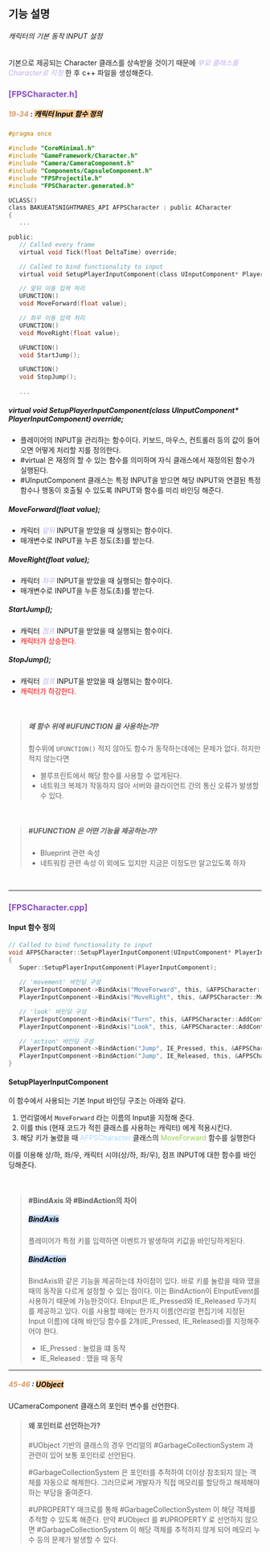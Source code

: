 <br>

## 기능 설명

###### 캐릭터의 기본 동작 INPUT  설정

기본으로 제공되는 Character 클래스를 상속받을 것이기 때문에 _<span style="color:rgb(193, 173, 240)">부모 클래스를 Character로 지정</span>_ 한 후 c++ 파일을 생성해준다.
<br>

### <span style="color:rgb(135, 75, 195)">[FPSCharacter.h]</span>
##### <span style="color:rgb(217, 152, 99)">19-34</span> : <mark style="background: #FFB86CA6;">캐릭터 Input 함수 정의</mark>

``` c title:FPSCharacter.h  hl:19-34
#pragma once   

#include "CoreMinimal.h"
#include "GameFramework/Character.h"
#include "Camera/CameraComponent.h"
#include "Components/CapsuleComponent.h"
#include "FPSProjectile.h"
#include "FPSCharacter.generated.h"

UCLASS()
class BAKUEATSNIGHTMARES_API AFPSCharacter : public ACharacter
{
   ...

public:   
   // Called every frame
   virtual void Tick(float DeltaTime) override;

   // Called to bind functionality to input
   virtual void SetupPlayerInputComponent(class UInputComponent* PlayerInputComponent) override;

   // 앞뒤 이동 입력 처리
   UFUNCTION()
   void MoveForward(float value);

   // 좌우 이동 입력 처리
   UFUNCTION()
   void MoveRight(float value);

   UFUNCTION()
   void StartJump();

   UFUNCTION()
   void StopJump(); 
   
   ...
```

##### virtual void SetupPlayerInputComponent(class UInputComponent* PlayerInputComponent) override; 
- 플레이어의 INPUT을 관리하는 함수이다. 키보드, 마우스, 컨트롤러 등의 값이 들어오면 어떻게 처리할 지를 정의한다.
- #virtual 은 재정의 할 수 있는 함수를 의미하며 자식 클래스에서 재정의된 함수가 실행된다.
- #UInputComponent 클래스는 특정 INPUT을 받으면 해당 INPUT와 연결된 특정 함수나 행동이 호출될 수 있도록 INPUT와 함수를 미리 바인딩 해준다.

##### MoveForward(float value);
- 캐릭터 <span style="color:rgb(193, 173, 240)">_앞뒤_</span> INPUT을 받았을 때 실행되는 함수이다.
- 매개변수로 INPUT을 누른 정도(초)를 받는다.

##### MoveRight(float value);
- 캐릭터 <span style="color:rgb(193, 173, 240)">_좌우_</span> INPUT을 받았을 때 실행되는 함수이다.
- 매개변수로 INPUT을 누른 정도(초)를 받는다.

##### StartJump();
- 캐릭터 <span style="color:rgb(193, 173, 240)">_점프_</span> INPUT을 받았을 때 실행되는 함수이다.
- <span style="color:rgb(255, 0, 0)">캐릭터가 상승한다.</span>

##### StopJump();
- 캐릭터 <span style="color:rgb(193, 173, 240)">_점프_</span> INPUT을 받았을 때 실행되는 함수이다.
- <span style="color:rgb(255, 0, 0)">캐릭터가 하강한다.</span>

<br>

> ##### 왜 함수 위에 #UFUNCTION 을 사용하는가?
> 함수위에 `UFUNCTION()`  적지 않아도 함수가 동작하는데에는 문제가 없다. 하지만 적지 않는다면 
> - 블루프린트에서 해당 함수를 사용할 수 없게된다. 
> - 네트워크 복제가 작동하지 않아 서버와 클라이언트 간의 통신 오류가 발생할 수 있다.

<br>

>#####  #UFUNCTION 은 어떤 기능을 제공하는가?
>- Blueprint 관련 속성
>- 네트워킹 관련 속성
이 외에도 있지만 지금은 이정도만 알고있도록 하자

<br>

---

### <span style="color:rgb(135, 75, 195)">[FPSCharacter.cpp]</span>
#### Input 함수 정의

``` c title:FPSCharacter.cpp
// Called to bind functionality to input
void AFPSCharacter::SetupPlayerInputComponent(UInputComponent* PlayerInputComponent)
{
   Super::SetupPlayerInputComponent(PlayerInputComponent);
    
   // 'movement' 바인딩 구성
   PlayerInputComponent->BindAxis("MoveForward", this, &AFPSCharacter::MoveForward);
   PlayerInputComponent->BindAxis("MoveRight", this, &AFPSCharacter::MoveRight);

   // 'look' 바인딩 구성
   PlayerInputComponent->BindAxis("Turn", this, &AFPSCharacter::AddControllerYawInput);
   PlayerInputComponent->BindAxis("Look", this, &AFPSCharacter::AddControllerPitchInput);

   // 'action' 바인딩 구성
   PlayerInputComponent->BindAction("Jump", IE_Pressed, this, &AFPSCharacter::StartJump);
   PlayerInputComponent->BindAction("Jump", IE_Released, this, &AFPSCharacter::StopJump);
}
```

#### SetupPlayerInputComponent
이 함수에서 사용되는 기본 Input 바인딩 구조는 아래와 같다.
1. 언리얼에서 `MoveForward` 라는 이름의 Input을 지정해 준다. 
2. 이를 this (현재 코드가 적힌 클래스를 사용하는 캐릭터) 에게 적용시킨다. 
3. 해당 키가 눌렸을 때 <span style="color:rgb(168, 217, 255)">AFPSCharacter</span> 클래스의 <span style="color:rgb(146, 208, 80)">MoveForward</span> 함수를 실행한다

이를 이용해 상/하, 좌/우, 캐릭터 시야(상/하, 좌/우), 점프 INPUT에 대한 함수를 바인딩해준다. 

<br>

> #### #BindAxis 와 #BindAction의 차이
> ##### <mark style="background: #ADCCFFA6;">BindAxis</mark>
> 플레이어가 특정 키를 입력하면 이벤트가 발생하여 키값을 바인딩하게된다.
> ##### <mark style="background: #ADCCFFA6;">BindAction</mark>
> BindAxis와 같은 기능을 제공하는데 차이점이 있다. 바로 키를 눌렀을 때와 땠을때의 동작을 다르게 설정할 수 있는 점이다. 이는 BindAction이 EInputEvent를 사용하기 때문에 가능한것이다. 
> EInput은 IE_Pressed와 IE_Released 두가지를 제공하고 있다.
> 이를 사용할 때에는 한가지 이름(언리얼 편집기에 지정된 Input 이름)에 대해 바인딩 함수를 2개(IE_Pressed, IE_Released)를 지정해주어야 한다.
>  -  IE_Pressed : 눌렀을 떄 동작 
>  -  IE_Released : 땠을 때 동작

---
##### <span style="color:rgb(217, 152, 99)">45-46</span> : <mark style="background: #FFB86CA6;">UObject </mark>
UCameraComponent 클래스의 포인터 변수를 선언한다.
>#### 왜 포인터로 선언하는가?
>#UObject 기반의 클래스의 경우 언리얼의 #GarbageCollectionSystem 과 관련이 있어 보통 포인터로 선언된다. 
>
>#GarbageCollectionSystem 은 포인터를 추적하여 더이상 참조되지 않는 객체를 자동으로 해제한다. 그러므로써 개발자가 직접 메모리를 할당하고 해제해야하는 부담을 줄여준다.  
>
>#UPROPERTY 매크로를 통해 #GarbageCollectionSystem 이 해당 객체를 추적할 수 있도록 해준다. 만약 #UObject 를 #UPROPERTY 로 선언하지 않으면  #GarbageCollectionSystem 이 해당 객체를 추적하지 않게 되어 메모리 누수 등의 문제가 발생할 수 있다.
>
